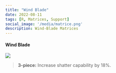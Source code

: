 ```yaml
---
title: "Wind Blade"
date: 2022-08-11
tags: [R, Matrices, Support]
social_image: '/media/matrice.png'
description: Wind-Blade Matrices
---
```

#### Wind Blade

![](https://i.postimg.cc/Xq0mGp7n/Wind-Blade-m.png)

> **3-piece:** Increase shatter capability by 18%.

